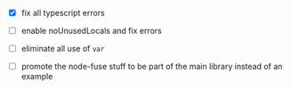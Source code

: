 - [x] fix all typescript errors

- [ ] enable noUnusedLocals and fix errors

- [ ] eliminate all use of `var`

- [ ] promote the node-fuse stuff to be part of the main library instead of an example